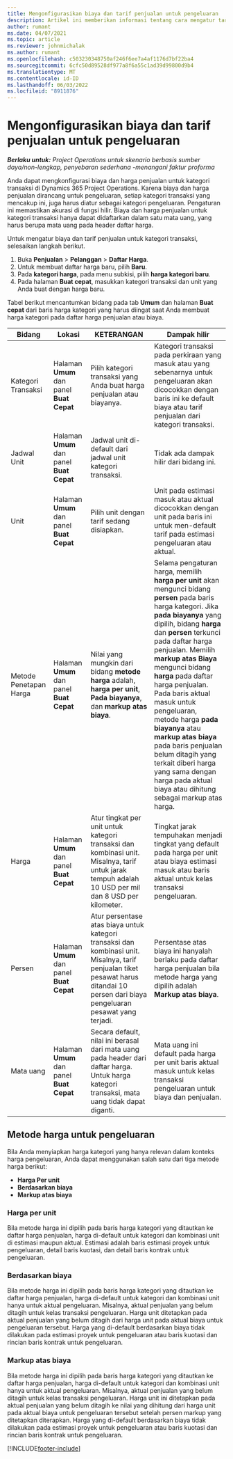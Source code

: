 ```yaml
---
title: Mengonfigurasikan biaya dan tarif penjualan untuk pengeluaran
description: Artikel ini memberikan informasi tentang cara mengatur tarif biaya dan penjualan untuk kategori transaksi dan pengeluaran.
author: rumant
ms.date: 04/07/2021
ms.topic: article
ms.reviewer: johnmichalak
ms.author: rumant
ms.openlocfilehash: c503230348750af246f6ee7a4af1176d7bf22ba4
ms.sourcegitcommit: 6cfc50d89528df977a8f6a55c1ad39d99800d9b4
ms.translationtype: MT
ms.contentlocale: id-ID
ms.lasthandoff: 06/03/2022
ms.locfileid: "8911876"
---
```

# <a name="set-up-cost-and-sales-rates-for-expenses"></a>Mengonfigurasikan biaya dan tarif penjualan untuk pengeluaran

_**Berlaku untuk:** Project Operations untuk skenario berbasis sumber daya/non-lengkap, penyebaran sederhana -menangani faktur proforma_

Anda dapat mengkonfigurasi biaya dan harga penjualan untuk kategori transaksi di Dynamics 365 Project Operations. Karena biaya dan harga penjualan dirancang untuk pengeluaran, setiap kategori transaksi yang mencakup ini, juga harus diatur sebagai kategori pengeluaran. Pengaturan ini memastikan akurasi di fungsi hilir. Biaya dan harga penjualan untuk kategori transaksi hanya dapat didaftarkan dalam satu mata uang, yang harus berupa mata uang pada header daftar harga.

Untuk mengatur biaya dan tarif penjualan untuk kategori transaksi, selesaikan langkah berikut. 

1. Buka **Penjualan** > **Pelanggan** > **Daftar Harga**.
2. Untuk membuat daftar harga baru, pilih **Baru**. 
3. Pada **kategori harga**, pada menu subkisi, pilih **harga kategori baru**. 
4. Pada halaman **Buat cepat**, masukkan kategori transaksi dan unit yang Anda buat dengan harga baru.

Tabel berikut mencantumkan bidang pada tab **Umum** dan halaman **Buat cepat** dari baris harga kategori yang harus diingat saat Anda membuat harga kategori pada daftar harga penjualan atau biaya.

| Bidang | Lokasi | KETERANGAN | Dampak hilir |
| --- | --- | --- | --- |
| Kategori Transaksi | Halaman **Umum** dan panel **Buat Cepat** | Pilih kategori transaksi yang Anda buat harga penjualan atau biayanya. | Kategori transaksi pada perkiraan yang masuk atau yang sebenarnya untuk pengeluaran akan dicocokkan dengan baris ini ke default biaya atau tarif penjualan dari kategori transaksi. |
| Jadwal Unit | Halaman **Umum** dan panel **Buat Cepat** | Jadwal unit di-default dari jadwal unit kategori transaksi. | Tidak ada dampak hilir dari bidang ini. |
| Unit | Halaman **Umum** dan panel **Buat Cepat** | Pilih unit dengan tarif sedang disiapkan. | Unit pada estimasi masuk atau aktual dicocokkan dengan unit pada baris ini untuk men-default tarif pada estimasi pengeluaran atau aktual. |
| Metode Penetapan Harga | Halaman **Umum** dan panel **Buat Cepat** | Nilai yang mungkin dari bidang **metode harga** adalah, **harga per unit**, **Pada biayanya**, dan **markup atas biaya**. | Selama pengaturan harga, memilih **harga per unit** akan mengunci bidang **persen** pada baris harga kategori. Jika **pada biayanya** yang dipilih, bidang **harga** dan **persen** terkunci pada daftar harga penjualan. Memilih **markup atas Biaya** mengunci bidang **harga** pada daftar harga penjualan. Pada baris aktual masuk untuk pengeluaran, metode harga **pada biayanya** atau **markup atas biaya** pada baris penjualan belum ditagih yang terkait diberi harga yang sama dengan harga pada aktual biaya atau dihitung sebagai markup atas harga. |
| Harga | Halaman **Umum** dan panel **Buat Cepat** | Atur tingkat per unit untuk kategori transaksi dan kombinasi unit. Misalnya, tarif untuk jarak tempuh adalah 10 USD per mil dan 8 USD per kilometer. | Tingkat jarak tempuhakan menjadi tingkat yang default pada harga per unit atau biaya estimasi masuk atau baris aktual untuk kelas transaksi pengeluaran.|
| Persen | Halaman **Umum** dan panel **Buat Cepat** | Atur persentase atas biaya untuk kategori transaksi dan kombinasi unit. Misalnya, tarif penjualan tiket pesawat harus ditandai 10 persen dari biaya pengeluaran pesawat yang terjadi. | Persentase atas biaya ini hanyalah berlaku pada daftar harga penjualan bila metode harga yang dipilih adalah **Markup atas biaya**. |
| Mata uang | Halaman **Umum** dan panel **Buat Cepat** | Secara default, nilai ini berasal dari mata uang pada header dari daftar harga. Untuk harga kategori transaksi, mata uang tidak dapat diganti. | Mata uang ini default pada harga per unit baris aktual masuk untuk kelas transaksi pengeluaran untuk biaya dan penjualan. |

## <a name="pricing-methods-for-expenses"></a>Metode harga untuk pengeluaran

Bila Anda menyiapkan harga kategori yang hanya relevan dalam konteks harga pengeluaran, Anda dapat menggunakan salah satu dari tiga metode harga berikut:

- **Harga Per unit**
- **Berdasarkan biaya**
- **Markup atas biaya**

### <a name="price-per-unit"></a>Harga per unit
Bila metode harga ini dipilih pada baris harga kategori yang ditautkan ke daftar harga penjualan, harga di-default untuk kategori dan kombinasi unit di estimasi maupun aktual. Estimasi adalah baris estimasi proyek untuk pengeluaran, detail baris kuotasi, dan detail baris kontrak untuk pengeluaran.

### <a name="at-cost"></a>Berdasarkan biaya
Bila metode harga ini dipilih pada baris harga kategori yang ditautkan ke daftar harga penjualan, harga di-default untuk kategori dan kombinasi unit hanya untuk aktual pengeluaran. Misalnya, aktual penjualan yang belum ditagih untuk kelas transaksi pengeluaran. Harga unit ditetapkan pada aktual penjualan yang belum ditagih dari harga unit pada aktual biaya untuk pengeluaran tersebut. Harga yang di-default berdasarkan biaya tidak dilakukan pada estimasi proyek untuk pengeluaran atau baris kuotasi dan rincian baris kontrak untuk pengeluaran.

### <a name="markup-over-cost"></a>Markup atas biaya
Bila metode harga ini dipilih pada baris harga kategori yang ditautkan ke daftar harga penjualan, harga di-default untuk kategori dan kombinasi unit hanya untuk aktual pengeluaran. Misalnya, aktual penjualan yang belum ditagih untuk kelas transaksi pengeluaran. Harga unit ini ditetapkan pada aktual penjualan yang belum ditagih ke nilai yang dihitung dari harga unit pada aktual biaya untuk pengeluaran tersebut setelah persen markup yang ditetapkan diterapkan. Harga yang di-default berdasarkan biaya tidak dilakukan pada estimasi proyek untuk pengeluaran atau baris kuotasi dan rincian baris kontrak untuk pengeluaran.


[!INCLUDE[footer-include](../includes/footer-banner.md)]
